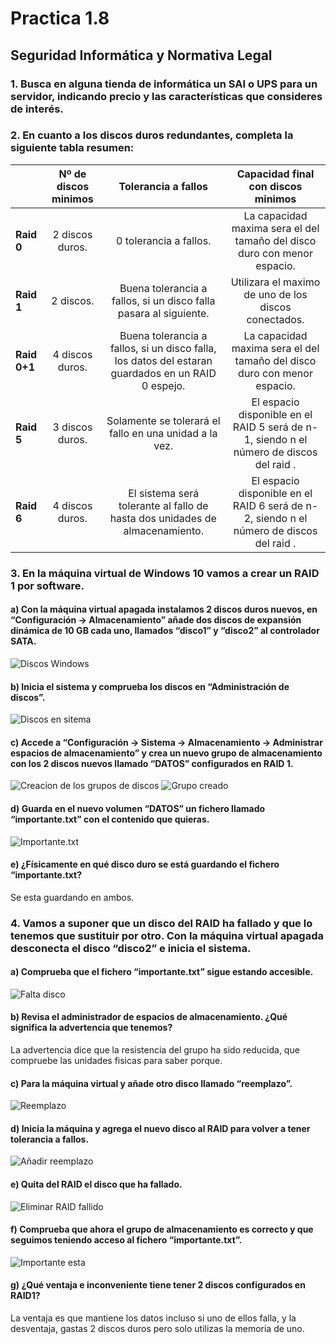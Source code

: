 # Practica 1.8

## Seguridad Informática y Normativa Legal

### 1. Busca en alguna tienda de informática un SAI o UPS para un servidor, indicando precio y las características que consideres de interés.

### 2. En cuanto a los discos duros redundantes, completa la siguiente tabla resumen:

|                    | Nº de discos minimos |                                        Tolerancia a fallos                                        |                            Capacidad final con discos minimos                            |
| :----------------- | :-------------------: | :------------------------------------------------------------------------------------------------: | :---------------------------------------------------------------------------------------: |
| **Raid 0**   |    2 discos duros.    |                                       0 tolerancia a fallos.                                       |         La capacidad maxima sera el del tamaño del disco duro con menor espacio.         |
| **Raid 1**   |       2 discos.       |                 Buena tolerancia a fallos, si un disco falla pasara al siguiente.                 |                   Utilizara el maximo de uno de los discos conectados.                   |
| **Raid 0+1** |    4 discos duros.    | Buena tolerancia a fallos, si un disco falla, los datos del estaran guardados en un RAID 0 espejo. |         La capacidad maxima sera el del tamaño del disco duro con menor espacio.         |
| **Raid 5**   |    3 discos duros.    |                      Solamente se tolerará el fallo en una unidad a la vez.                      | El espacio disponible en el RAID 5 será de n-1, siendo n el número de discos del raid . |
| **Raid 6**   |    4 discos duros.    |            El sistema será tolerante al fallo de hasta dos unidades de almacenamiento.            | El espacio disponible en el RAID 6 será de n-2, siendo n el número de discos del raid . |

### 3. En la máquina virtual de Windows 10 vamos a crear un RAID 1 por software.

#### a) Con la máquina virtual apagada instalamos 2 discos duros nuevos, en “Configuración → Almacenamiento” añade dos discos de expansión dinámica de 10 GB cada uno, llamados “disco1” y “disco2” al controlador SATA.

![Discos Windows](imagenes/discos.png)

#### b) Inicia el sistema y comprueba los discos en “Administración de discos”.

![Discos en sitema](imagenes/discosEnSitemas2.png)

#### c) Accede a “Configuración → Sistema → Almacenamiento → Administrar espacios de almacenamiento” y crea un nuevo grupo de almacenamiento con los 2 discos nuevos llamado “DATOS” configurados en RAID 1.

![Creacion de los grupos de discos](imagenes/crearGrupoDiscos.png)
![Grupo creado](imagenes/Crear.png)

#### d) Guarda en el nuevo volumen “DATOS” un fichero llamado “importante.txt” con el contenido que quieras.

![Importante.txt](imagenes/importante.png)

#### e) ¿Físicamente en qué disco duro se está guardando el fichero “importante.txt?

Se esta guardando en ambos.

### 4. Vamos a suponer que un disco del RAID ha fallado y que lo tenemos que sustituir por otro. Con la máquina virtual apagada desconecta el disco “disco2” e inicia el sistema.

#### a) Comprueba que el fichero “importante.txt” sigue estando accesible.

![Falta disco](imagenes/faltaUnDisco.png)

#### b) Revisa el administrador de espacios de almacenamiento. ¿Qué significa la advertencia que tenemos?

La advertencia dice que la resistencia del grupo ha sido reducida, que compruebe las unidades fisicas para saber porque.

#### c) Para la máquina virtual y añade otro disco llamado “reemplazo”.

![Reemplazo](imagenes/reemplazo.png)

#### d) Inicia la máquina y agrega el nuevo disco al RAID para volver a tener tolerancia a fallos.

![Añadir reemplazo](imagenes/añadirRemplazo.png)

#### e) Quita del RAID el disco que ha fallado.

![Eliminar RAID fallido](imagenes/eliminarRaidFallido.PNG)

#### f) Comprueba que ahora el grupo de almacenamiento es correcto y que seguimos teniendo acceso al fichero “importante.txt”.

![Importante esta](imagenes/importanteSigueAqui.PNG)

#### g) ¿Qué ventaja e inconveniente tiene tener 2 discos configurados en RAID1?

La ventaja es que mantiene los datos incluso si uno de ellos falla, y la desventaja, gastas 2 discos duros pero solo utilizas la memoria de uno.

